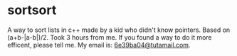 # sortsort
A way to sort lists in c++ made by a kid who didn't know pointers.
Based on (a+b-|a-b|)/2.
Took 3 hours from me.
If you found a way to do it more efficent, please tell me. My email is: 6e39ba04@tutamail.com.
